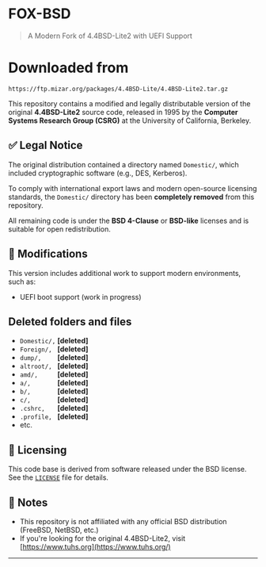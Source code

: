 # FOX-BSD
> A Modern Fork of 4.4BSD-Lite2 with UEFI Support

# Downloaded from 
```
https://ftp.mizar.org/packages/4.4BSD-Lite/4.4BSD-Lite2.tar.gz
```

This repository contains a modified and legally distributable version of the original **4.4BSD-Lite2** source code, released in 1995 by the **Computer Systems Research Group (CSRG)** at the University of California, Berkeley.

## ✅ Legal Notice

The original distribution contained a directory named `Domestic/`, which included cryptographic software (e.g., DES, Kerberos).  

To comply with international export laws and modern open-source licensing standards, the `Domestic/` directory has been **completely removed** from this repository.

All remaining code is under the **BSD 4-Clause** or **BSD-like** licenses and is suitable for open redistribution.

## 🔧 Modifications

This version includes additional work to support modern environments, such as:
- UEFI boot support (work in progress)

## Deleted folders and files
- `Domestic/,` **[deleted]** 
- `Foreign/, ` **[deleted]** 
- `dump/,    ` **[deleted]** 
- `altroot/, ` **[deleted]** 
- `amd/,     ` **[deleted]** 
- `a/,       ` **[deleted]** 
- `b/,       ` **[deleted]** 
- `c/,       ` **[deleted]** 
- `.cshrc,   ` **[deleted]** 
- `.profile, ` **[deleted]** 
- etc.

## 📜 Licensing

This code base is derived from software released under the BSD license. See the [`LICENSE`](./LICENSE) file for details.

## 📁 Notes

- This repository is not affiliated with any official BSD distribution (FreeBSD, NetBSD, etc.)
- If you're looking for the original 4.4BSD-Lite2, visit [https://www.tuhs.org](https://www.tuhs.org/)

---

